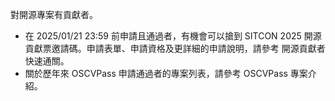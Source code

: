<!-- Copied from Astro tickets/開源貢獻票.md -->
對開源專案有貢獻者。

- 在 2025/01/21 23:59 前申請且通過者，有機會可以搶到 SITCON 2025 開源貢獻票邀請碼。申請表單、申請資格及更詳細的申請說明，請參考 開源貢獻者快速通關。
- 關於歷年來 OSCVPass 申請通過者的專案列表，請參考 OSCVPass 專案介紹。
